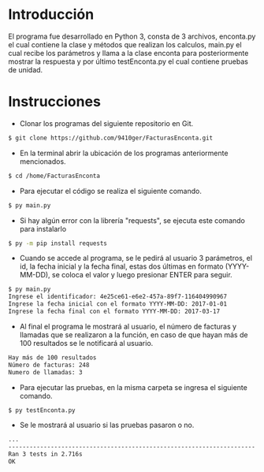 # Introducción
El programa fue desarrollado en Python 3, consta de 3 archivos, enconta.py el cual contiene la clase y métodos que realizan los calculos, main.py el cual recibe los parámetros y llama a la clase enconta para posteriormente mostrar la respuesta y por último testEnconta.py el cual contiene pruebas de unidad. 


# Instrucciones

  - Clonar los programas del siguiente repositorio en Git.
```sh
$ git clone https://github.com/9410ger/FacturasEnconta.git
```
 - En la terminal abrir la ubicación de los programas anteriormente mencionados.
```sh
$ cd /home/FacturasEnconta
```
 - Para ejecutar el código se realiza el siguiente comando.
 ```sh
$ py main.py
```
- Si hay algún error con la librería "requests", se ejecuta este comando para instalarlo
 ```sh
$ py -m pip install requests
```
 - Cuando se accede al programa, se le pedirá al usuario 3 parámetros, el id, la fecha inicial y la fecha final, estas dos últimas en formato (YYYY-MM-DD), se coloca el valor y luego presionar ENTER para seguir.
 ```sh
$ py main.py
Ingrese el identificador: 4e25ce61-e6e2-457a-89f7-116404990967
Ingrese la fecha inicial con el formato YYYY-MM-DD: 2017-01-01
Ingrese la fecha final con el formato YYYY-MM-DD: 2017-03-17
```
 - Al final el programa le mostrará al usuario, el número de facturas y llamadas que se realizaron a la función, en caso de que hayan más de 100 resultados se le notificará al usuario.
  ```sh
Hay más de 100 resultados
Número de facturas: 248
Numero de llamadas: 3
```
- Para ejecutar las pruebas, en la misma carpeta se ingresa el siguiente comando.
```sh
$ py testEnconta.py
```
 - Se le mostrará al usuario si las pruebas pasaron o no.
 
```sh
...
----------------------------------------------------------------------
Ran 3 tests in 2.716s
OK
```